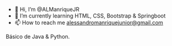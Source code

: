 - 👋 Hi, I’m @ALManriqueJR
- 🌱 I’m currently learning HTML, CSS, Bootstrap & Springboot
- 📫 How to reach me alessandromanriquejunior@gmail.com

Básico de Java & Python.
